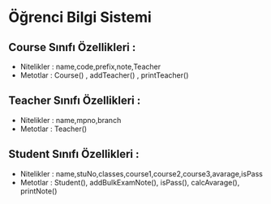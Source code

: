 # Öğrenci Bilgi Sistemi

## Course Sınıfı Özellikleri :

* Nitelikler : name,code,prefix,note,Teacher
* Metotlar : Course() , addTeacher() , printTeacher()

## Teacher Sınıfı Özellikleri :

* Nitelikler : name,mpno,branch
* Metotlar : Teacher()

## Student Sınıfı Özellikleri :

* Nitelikler : name,stuNo,classes,course1,course2,course3,avarage,isPass
* Metotlar : Student(), addBulkExamNote(), isPass(), calcAvarage(), printNote()
